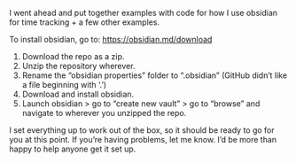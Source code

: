 I went ahead and put together examples with code for how I use obsidian for time tracking + a few other examples. 

To install obsidian, go to: https://obsidian.md/download

1)	Download the repo as a zip. 
2)	Unzip the repository wherever. 
3)	Rename the “obsidian properties” folder to “.obsidian” (GitHub didn’t like a file beginning with ‘.’)
4)	Download and install obsidian. 
5)	Launch obsidian > go to “create new vault” > go to “browse” and navigate to wherever you unzipped the repo. 

I set everything up to work out of the box, so it should be ready to go for you at this point. If you’re having problems, let me know. I’d be more than happy to help anyone get it set up. 

